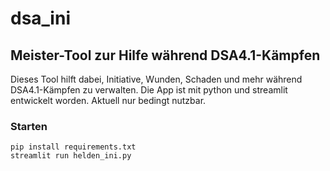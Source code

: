 # dsa_ini

## Meister-Tool zur Hilfe während DSA4.1-Kämpfen

Dieses Tool hilft dabei, Initiative, Wunden, Schaden und mehr während DSA4.1-Kämpfen zu verwalten. Die App ist mit python und streamlit entwickelt worden.
Aktuell nur bedingt nutzbar.

### Starten

```console
pip install requirements.txt
streamlit run helden_ini.py
```
